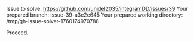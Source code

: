 Issue to solve: https://github.com/unidel2035/integramDD/issues/39
Your prepared branch: issue-39-a3e2e645
Your prepared working directory: /tmp/gh-issue-solver-1760174970788

Proceed.